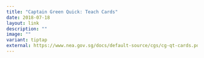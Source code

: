```yaml
---
title: "Captain Green Quick: Teach Cards"
date: 2018-07-18
layout: link
description: ""
image: ""
variant: tiptap
external: https://www.nea.gov.sg/docs/default-source/cgs/cg-qt-cards.pdf
---
```

